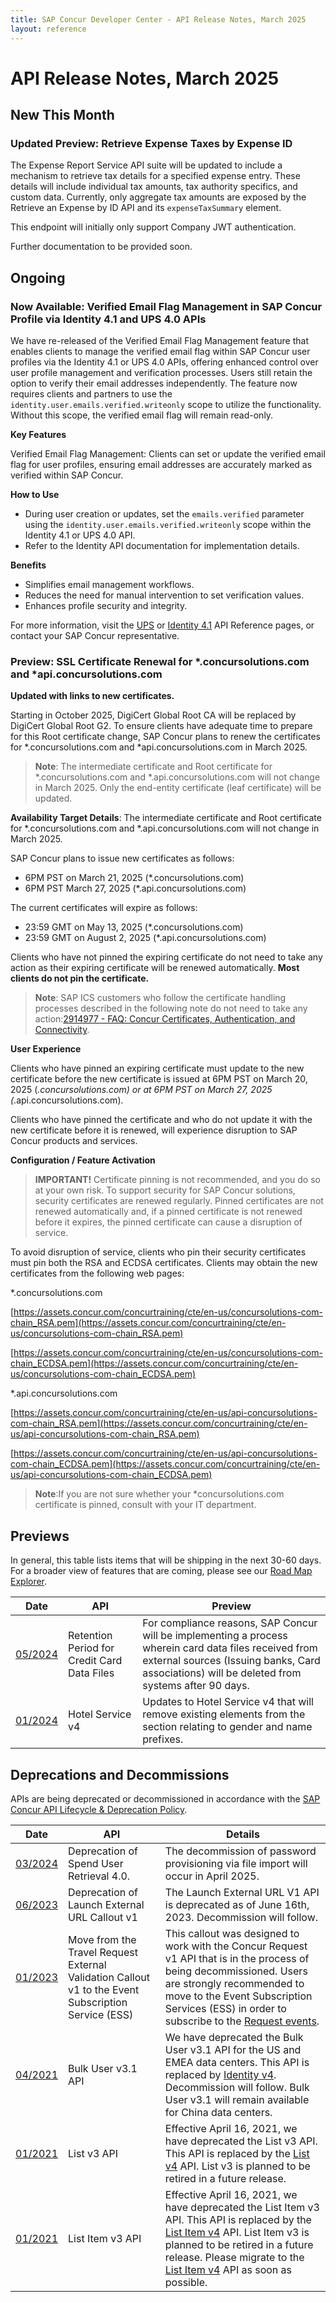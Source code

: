 ```yaml
---
title: SAP Concur Developer Center - API Release Notes, March 2025
layout: reference
---
```

# API Release Notes, March 2025

## New This Month

### Updated Preview: Retrieve Expense Taxes by Expense ID

The Expense Report Service API suite will be updated to include a mechanism to retrieve tax details for a specified expense entry.  These details will include individual tax amounts, tax authority specifics, and custom data.  Currently, only aggregate tax amounts are exposed by the Retrieve an Expense by ID API and its `expenseTaxSummary` element.

This endpoint will initially only support Company JWT authentication.

Further documentation to be provided soon.

## Ongoing

### Now Available: Verified Email Flag Management in SAP Concur Profile via Identity 4.1 and UPS 4.0 APIs

We have re-released of the Verified Email Flag Management feature that enables clients to manage the verified email flag within SAP Concur user profiles via the Identity 4.1 or UPS 4.0 APIs, offering enhanced control over user profile management and verification processes. Users still retain the option to verify their email addresses independently.
The feature now requires clients and partners to use the `identity.user.emails.verified.writeonly` scope to utilize the functionality. Without this scope, the verified email flag will remain read-only.

**Key Features**

Verified Email Flag Management: Clients can set or update the verified email flag for user profiles, ensuring email addresses are accurately marked as verified within SAP Concur.

**How to Use**

- During user creation or updates, set the `emails.verified` parameter using the `identity.user.emails.verified.writeonly` scope within the Identity 4.1 or UPS 4.0 API.
- Refer to the Identity API documentation for implementation details.

**Benefits**

- Simplifies email management workflows.
- Reduces the need for manual intervention to set verification values.
- Enhances profile security and integrity.

For more information, visit the [UPS](https://developer.concur.com/api-reference/user-provisioning/v4.user-provisioning.html) or [Identity 4.1](https://developer.concur.com/api-reference/profile/v4.1.identity.html) API Reference pages, or contact your SAP Concur representative.

### Preview: SSL Certificate Renewal for *.concursolutions.com and *api.concursolutions.com

**Updated with links to new certificates.**

Starting in October 2025, DigiCert Global Root CA will be replaced by DigiCert Global Root G2. To ensure clients have adequate time to prepare for this Root certificate change, SAP Concur plans to renew the certificates for *.concursolutions.com and *api.concursolutions.com in March 2025.

>**Note**: The intermediate certificate and Root certificate for *.concursolutions.com and *.api.concursolutions.com will not change in March 2025. Only the end-entity certificate (leaf certificate) will be updated.

**Availability Target Details**: The intermediate certificate and Root certificate for *.concursolutions.com and *.api.concursolutions.com will not change in March 2025.

SAP Concur plans to issue new certificates as follows:

* 6PM PST on March 21, 2025 (*.concursolutions.com)
* 6PM PST March 27, 2025 (*.api.concursolutions.com)

The current certificates will expire as follows:

* 23:59 GMT on May 13, 2025 (*.concursolutions.com)
* 23:59 GMT on August 2, 2025 (*.api.concursolutions.com)

Clients who have not pinned the expiring certificate do not need to take any action as their expiring certificate will be renewed automatically. **Most clients do not pin the certificate.**

>**Note**: SAP ICS customers who follow the certificate handling processes described in the following note do not need to take any action:[2914977 - FAQ: Concur Certificates, Authentication, and Connectivity](https://me.sap.com/notes/2914977).

**User Experience**

Clients who have pinned an expiring certificate must update to the new certificate before the new certificate is issued at 6PM PST on March 20, 2025 (*.concursolutions.com) or at 6PM PST on March 27, 2025 (*.api.concursolutions.com).

Clients who have pinned the certificate and who do not update it with the new certificate before it is renewed, will experience disruption to SAP Concur products and services.

**Configuration / Feature Activation**

>**IMPORTANT!** Certificate pinning is not recommended, and you do so at your own risk. To support security for SAP Concur solutions, security certificates are renewed regularly. Pinned certificates are not renewed automatically and, if a pinned certificate is not renewed before it expires, the pinned certificate can cause a disruption of service.

To avoid disruption of service, clients who pin their security certificates must pin both the RSA and ECDSA certificates. Clients may obtain the new certificates from the following web pages:

*.concursolutions.com

[https://assets.concur.com/concurtraining/cte/en-us/concursolutions-com-chain_RSA.pem](https://assets.concur.com/concurtraining/cte/en-us/concursolutions-com-chain_RSA.pem)

[https://assets.concur.com/concurtraining/cte/en-us/concursolutions-com-chain_ECDSA.pem](https://assets.concur.com/concurtraining/cte/en-us/concursolutions-com-chain_ECDSA.pem)

*.api.concursolutions.com

[https://assets.concur.com/concurtraining/cte/en-us/api-concursolutions-com-chain_RSA.pem](https://assets.concur.com/concurtraining/cte/en-us/api-concursolutions-com-chain_RSA.pem)

[https://assets.concur.com/concurtraining/cte/en-us/api-concursolutions-com-chain_ECDSA.pem](https://assets.concur.com/concurtraining/cte/en-us/api-concursolutions-com-chain_ECDSA.pem)

>**Note**:If you are not sure whether your *concursolutions.com certificate is pinned, consult with your IT department.

## Previews

In general, this table lists items that will be shipping in the next 30-60 days. For a broader view of features that are coming, please see our [Road Map Explorer](https://roadmaps.sap.com/board?PRODUCT=089E017A62AB1EDA94C15F5EDB3400E1&range=CURRENT-LAST#Q3%202024).

Date|API|Preview
---|---|---
[05/2024](/tools-support/release-notes/api/2024-05-09.html)|Retention Period for Credit Card Data Files|For compliance reasons, SAP Concur will be implementing a process wherein card data files received from external sources (Issuing banks, Card associations) will be deleted from systems after 90 days.
[01/2024](/tools-support/release-notes/api/2024-01-11.html)|Hotel Service v4|Updates to Hotel Service v4 that will remove existing elements from the <Profiles> section relating to gender and name prefixes.

## Deprecations and Decommissions

APIs are being deprecated or decommissioned in accordance with the [SAP Concur API Lifecycle & Deprecation Policy](/tools-support/deprecation-policy.html).

Date|API|Details
---|---|---
[03/2024](/tools/support/release-notes/api/2024-03-14.html)|Deprecation of Spend User Retrieval 4.0.|The decommission of password provisioning via file import will occur in April 2025.
[06/2023](/tools-support/release-notes/api/archive/2023-06-02.html)|Deprecation of Launch External URL Callout v1|The Launch External URL V1 API is deprecated as of June 16th, 2023. Decommission will follow.
[01/2023](/tools-support/release-notes/api/archive/2023-01-05.html)|Move from the Travel Request External Validation Callout v1 to the Event Subscription Service (ESS)|This callout was designed to work with the Concur Request v1 API that is in the process of being decommissioned. Users are strongly recommended to move to the Event Subscription Services (ESS) in order to subscribe to the [Request events](https://developer.concur.com/api-reference/ess/v4.event-subscription.html).
[04/2021](/tools-support/release-notes/api/archive/2021-04-16.html#planned-deprecation-bulk-user)|Bulk User v3.1 API|We have deprecated the Bulk User v3.1 API for the US and EMEA data centers. This API is replaced by [Identity v4](/api-reference/profile/v4.identity.html). Decommission will follow. Bulk User v3.1 will remain available for China data centers.
[01/2021](/tools-support/release-notes/api/archive/2021-01-22.html#planned-list-deprecation)|List v3 API|Effective April 16, 2021, we have deprecated the List v3 API. This API is replaced by the [List v4](/api-reference/common/lists/v4.list.html) API. List v3 is planned to be retired in a future release.
[01/2021](/tools-support/release-notes/api/archive/2021-01-22.html#planned-list-item-deprecation)|List Item v3 API|Effective April 16, 2021, we have deprecated the List Item v3 API. This API is replaced by the [List Item v4](/api-reference/common/list-item/v4.list-item.html) API. List Item v3 is planned to be retired in a future release. Please migrate to the [List Item v4](/api-reference/common/list-item/v4.list-item.html) API as soon as possible.